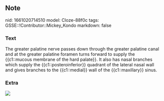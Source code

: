 ## Note
nid: 1661020714510
model: Cloze-88f0c
tags: GSSE::!Contributor::Mickey_Kondo
markdown: false

### Text
The greater palatine nerve passes down through the greater palatine canal and at the greater palatine foramen turns forward to supply the {{c1::mucous membrane of the hard palate}}. It also has nasal branches which supply the {{c1::posteroinferior}} quadrant of the lateral nasal wall and gives branches to the {{c1::medial}} wall of the {{c1::maxillary}} sinus.

### Extra
<img src="Gray780.png">
